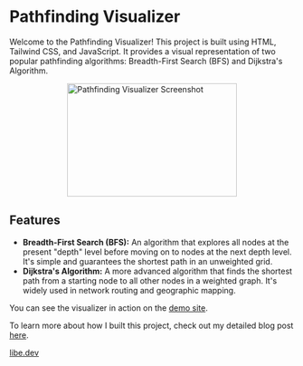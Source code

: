 # Pathfinding Visualizer

Welcome to the Pathfinding Visualizer! This project is built using HTML, Tailwind CSS, and JavaScript. It provides a visual representation of two popular pathfinding algorithms: Breadth-First Search (BFS) and Dijkstra's Algorithm.

<img src="https://bodyulcg.com/wp-content/uploads/path-finding-visualizer.jpg" alt="Pathfinding Visualizer Screenshot" width="300" height="200" style="display: flex; margin: 0 auto;">

## Features

- **Breadth-First Search (BFS):** An algorithm that explores all nodes at the present "depth" level before moving on to nodes at the next depth level. It's simple and guarantees the shortest path in an unweighted grid.
- **Dijkstra's Algorithm:** A more advanced algorithm that finds the shortest path from a starting node to all other nodes in a weighted graph. It's widely used in network routing and geographic mapping.

You can see the visualizer in action on the [demo site](https://pathfinding.libe.dev).

To learn more about how I built this project, check out my detailed blog post [here](https://libe.dev/blog/building-a-pathfinding-visualizer-my-path-to-graph-algorithms/Mg).

[libe.dev](https://libe.dev)
